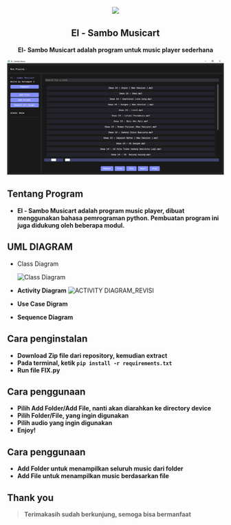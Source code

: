 <p align="center"><img src="music.ico"></p>
<h2 align="center">El - Sambo Musicart</h2>
<p align="center"><b>El- Sambo Musicart adalah program untuk music player sederhana</b></p>
<kbd><img src="Main Page.PNG"></kbd>

## Tentang Program
- **El - Sambo Musicart adalah program music player, dibuat menggunakan bahasa pemrograman python. Pembuatan program ini juga didukung oleh beberapa modul.**

## UML DIAGRAM
- Class Diagram
  
  ![Class Diagram](https://github.com/rookienthusiast/music-player/assets/112974190/48bf6f79-2abc-4a91-8daa-bfdc1f0fd5ec)
- **Activity Diagram**
 ![ACTIVITY DIAGRAM_REVISI](https://github.com/rookienthusiast/music-player/assets/112974190/e3b16625-eae6-4b34-86c9-93dfca52d913)

- **Use Case Digram**
- **Sequence Diagram**

## Cara penginstalan
- **Download Zip file dari repository, kemudian extract**
- **Pada terminal, ketik `pip install -r requirements.txt`**
- **Run file FIX.py**

## Cara penggunaan
- **Pilih Add Folder/Add File, nanti akan diarahkan ke directory device**
- **Pilih Folder/File, yang ingin digunakan**
- **Pilih audio yang ingin digunakan**
- **Enjoy!**

## Cara penggunaan
- **Add Folder untuk menampilkan seluruh music dari folder**
- **Add File untuk menampilkan music berdasarkan file**

## Thank you
> **Terimakasih sudah berkunjung, semoga bisa bermanfaat**
